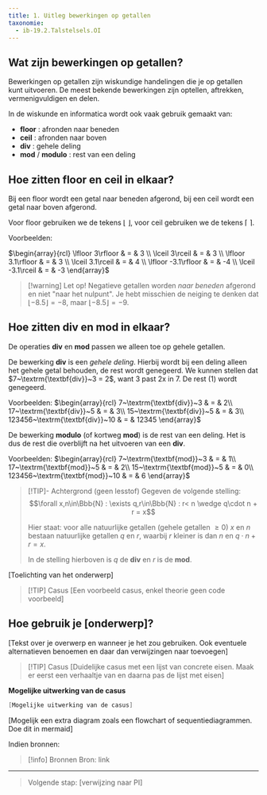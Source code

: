 ```yaml
---
title: 1. Uitleg bewerkingen op getallen
taxonomie:
  - ib-19.2.Talstelsels.OI
---
```


## Wat zijn bewerkingen op getallen?

Bewerkingen op getallen zijn wiskundige handelingen die je op getallen
kunt uitvoeren. De meest bekende bewerkingen zijn  optellen,
aftrekken, vermenigvuldigen en delen.

In de wiskunde en informatica wordt ook vaak gebruik gemaakt van:

- **floor** : afronden naar beneden
- **ceil** : afronden naar boven
- **div** : gehele deling
- **mod** / **modulo** : rest van een deling

## Hoe zitten **floor** en **ceil** in elkaar?

Bij een floor wordt een getal naar beneden afgerond, bij een ceil wordt een getal naar boven afgerond.

Voor floor gebruiken we de tekens $\lfloor~\rfloor$, voor ceil
gebruiken we de tekens $\lceil~\rceil$.

Voorbeelden:

$\begin{array}{rcl}
\lfloor 3\rfloor & = & 3 \\
\lceil 3\rceil & = & 3 \\
\lfloor 3.1\rfloor & = & 3 \\
\lceil 3.1\rceil & = & 4 \\
\lfloor -3.1\rfloor & = & -4 \\
\lceil -3.1\rceil & = & -3
\end{array}$

> [!warning] Let op!
> Negatieve getallen worden *naar beneden* afgerond
> en niet "naar het nulpunt". Je hebt misschien de neiging te denken
> dat $\lfloor -8.5\rfloor=-8$, maar $\lfloor -8.5\rfloor=-9$.

## Hoe zitten **div** en **mod** in elkaar?

De operaties **div** en **mod** passen we alleen toe op gehele getallen.

De bewerking **div** is een *gehele deling*. Hierbij wordt bij een
deling alleen het gehele getal behouden, de rest wordt genegeerd. We
kunnen stellen dat $7~\textrm{\textbf{div}}~3 = 2$, want 3 past 2x in
7. De rest (1) wordt genegeerd.

Voorbeelden:
$\begin{array}{rcl}
7~\textrm{\textbf{div}}~3 & = & 2\\
17~\textrm{\textbf{div}}~5 & = & 3\\
15~\textrm{\textbf{div}}~5 & = & 3\\
123456~\textrm{\textbf{div}}~10 & = & 12345
\end{array}$

De bewerking **modulo** (of kortweg **mod**) is de rest van een
deling. Het is dus de rest die overblijft na het uitvoeren van een
**div**.

Voorbeelden:
$\begin{array}{rcl}
7~\textrm{\textbf{mod}}~3 & = & 1\\
17~\textrm{\textbf{mod}}~5 & = & 2\\
15~\textrm{\textbf{mod}}~5 & = & 0\\
123456~\textrm{\textbf{mod}}~10 & = & 6
\end{array}$

> [!TIP]- Achtergrond (geen lesstof)
> Gegeven de volgende stelling:
> $$\forall x,n\in\Bbb{N} : \exists q,r\in\Bbb{N} : r< n \wedge q\cdot n + r = x$$
> 
> Hier staat: voor alle natuurlijke getallen (gehele getallen $\geq0$)
> $x$ en $n$ bestaan natuurlijke getallen $q$ en $r$, waarbij $r$
> kleiner is dan $n$ en $q\cdot n + r = x$.
> 
> In de stelling hierboven is $q$ de **div** en $r$ is de **mod**.


[Toelichting van het onderwerp]

> [!TIP] Casus
> [Een voorbeeld casus, enkel theorie geen code voorbeeld]


## Hoe gebruik je [onderwerp]?
[Tekst over je overwerp en wanneer je het zou gebruiken. Ook eventuele alternatieven benoemen en daar dan verwijzingen naar toevoegen]

> [!TIP] Casus
>[Duidelijke casus met een lijst van concrete eisen. Maak er eerst een verhaaltje van en daarna pas de lijst met eisen]

**Mogelijke uitwerking van de casus**
```csharp
[Mogelijke uitwerking van de casus]
```

[Mogelijk een extra diagram zoals een flowchart of sequentiediagrammen. Doe dit in mermaid]

Indien bronnen:
> [!info] Bronnen
> Bron: link

---

> Volgende stap: [verwijzing naar PI]
